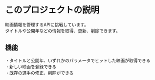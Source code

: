 # このプロジェクトの説明
映画情報を管理するAPIに挑戦しています。  
タイトルや公開年などの情報を取得、更新、削除できます。
## 機能
・タイトルと公開年、いずれかのパラメータでヒットした映画が取得できる  
・新しい映画を登録できる  
・既存の選手の修正、削除ができる  

